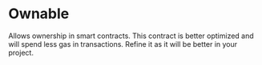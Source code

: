 # Ownable
Allows ownership in smart contracts. This contract is better optimized and will spend less gas in transactions. Refine it as it will be better in your project.
